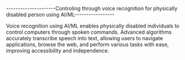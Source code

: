 ---------------------Controling through voice recognition for physically disabled person using AI/ML-----------------

Voice recognition using AI/ML enables physically disabled individuals to control computers through spoken commands. Advanced algorithms accurately transcribe speech into text, allowing users to navigate applications, browse the web, and perform various tasks with ease, improving accessibility and independence.
